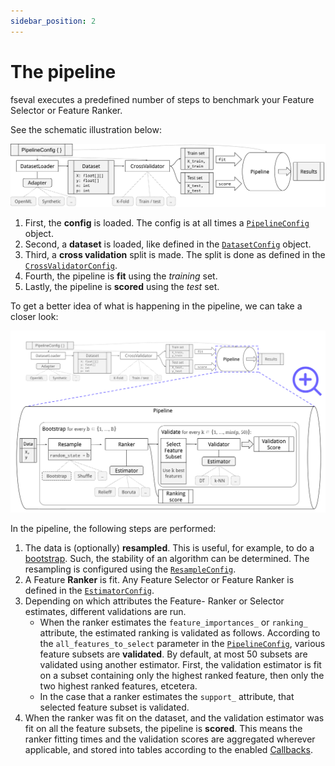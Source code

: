 ```yaml
---
sidebar_position: 2
---
```


# The pipeline
fseval executes a predefined number of steps to benchmark your Feature Selector or Feature Ranker.

See the schematic illustration below:

![Pipeline main architecture](/img/the-pipeline/fseval___schematic-pipeline-main-architecture.svg)

1. First, the **config** is loaded. The config is at all times a [`PipelineConfig`](../config/PipelineConfig) object.
2. Second, a **dataset** is loaded, like defined in the [`DatasetConfig`](../config/DatasetConfig) object.
3. Third, a **cross validation** split is made. The split is done as defined in the [`CrossValidatorConfig`](../config/CrossValidatorConfig).
4. Fourth, the pipeline is **fit** using the _training_ set.
5. Lastly, the pipeline is **scored** using the _test_ set.


To get a better idea of what is happening in the pipeline, we can take a closer look:

![Pipeline zoomed](/img/the-pipeline/fseval___schematic-pipeline-zoomed.svg)

In the pipeline, the following steps are performed:
1. The data is (optionally) **resampled**. This is useful, for example, to do a [bootstrap](https://en.wikipedia.org/wiki/Bootstrapping_(statistics)). Such, the stability of an algorithm can be determined. The resampling is configured using the [`ResampleConfig`](../config/ResampleConfig).
2. A Feature **Ranker** is fit. Any Feature Selector or Feature Ranker is defined in the [`EstimatorConfig`](../config/EstimatorConfig).
3. Depending on which attributes the Feature- Ranker or Selector estimates, different validations are run.
    - When the ranker estimates the `feature_importances_` or `ranking_` attribute, the estimated ranking is validated as follows. According to the `all_features_to_select` parameter in the [`PipelineConfig`](../config/PipelineConfig), various feature subsets are **validated**. By default, at most 50 subsets are validated using another estimator. First, the validation estimator is fit on a subset containing only the highest ranked feature, then only the two highest ranked features, etcetera.
    - In the case that a ranker estimates the `support_` attribute, that selected feature subset is validated.
4. When the ranker was fit on the dataset, and the validation estimator was fit on all the feature subsets, the pipeline is **scored**. This means the ranker fitting times and the validation scores are aggregated wherever applicable, and stored into tables according to the enabled [Callbacks](../config/callbacks).